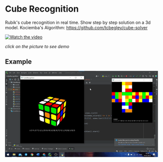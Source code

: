 # Cube Recognition
Rubik's cube recognition in real time. Show step by step solution on a 3d model.
Kociemba's Algorithm: https://github.com/tcbegley/cube-solver

[![Watch the video](https://www.youtube.com/s/desktop/40777624/img/favicon_96x96.png)](https://www.youtube.com/watch?v=6EDvBD5V02I)

*click on the picture to see demo*

## Example
![Alt text](https://github.com/Sheshkon/CubeRecognition/blob/main/screenshots/image.png?raw=true "Optional Title")

